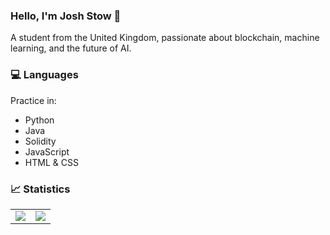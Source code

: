 ### Hello, I'm Josh Stow 👋
A student from the United Kingdom, passionate about blockchain, machine learning, and the future of AI.

### 💻 Languages
Practice in:
- Python
- Java
- Solidity
- JavaScript
- HTML & CSS

### 📈 Statistics
<table>
  <tr>
    <td>
      <img src="https://github-readme-stats.vercel.app/api?username=jshstw&include_all_commits=true&show_icons=true&hide_title=true&count_private=true&hide_border=true" />
    </td>
    <td>
      <img src="https://github-readme-stats.vercel.app/api/top-langs/?username=jshstw&layout=compact&hide_border=true" />
    </td>
  </tr>
</table>
